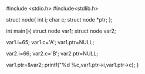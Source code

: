 #include <stdio.h>
#include<stdlib.h>

struct node{
int i;
char c;
struct node *ptr;
};

int main(){
struct node var1;
struct node var2;

var1.i=65;
var1.c='A';
var1.ptr=NULL;

var2.i=66;
var2.c='B';
var2.ptr=NULL;

var1.ptr=&var2;
printf("%d %c,var1.ptr->i,var1.ptr->c);
}
